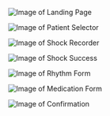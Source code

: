 ![Image of Landing Page](https://lh3.googleusercontent.com/eZGcQ3kpMsnNA86F6xIS_yN_z4uN8HN-ullW9O9Sl2wjl38elD7B3MQVp-qUvGuEUEZX_2bar2l2YeHQtnLChgUUGQhk8p02Wbmn8wub0OpRXdO5BJ91L2s8qYiV6P1lb135VvSl1LRdKCGUpx3bGL9lPq9ij_kz8iL0drzk0u1ggG8m7wq6EuF3qk2yXC_ks06tkYLn171_hMH_MwSs55xcFxKh9HclcmfVgZocDoY64Ukfl0g_pRcYhAaeY7N0K95ru41qVib5E_4r7XMnaO-tcEHuvkp0K9JgZtmGNLy_wSsgfX3S4sSXrVw5jymuUd8yBZac2PMIFZrM-2NYPm5W91K77Q1nLyJObn7eXiC0706pIP4UbXKwwbEC_bNeoVMJpo62DCrsxu1JE8S8RxCFvhGFdOb9KsixIAtyp1P4MsOboj7ACS5jc7EoV7t5F9QAG4ki9YqtYuXwd9yThreQETo_nvvz8GCrgDzUpkLxea9Ah3q6vVxt9ckCBDeAf0S_HUIOSEnqsYBBSg9ztOaRGMvgua77vVbJt0ANRT84hX3SDWWjlv5kJnY8p2ekwWjkMQjkz2mJkAtq7ANGHvXuoQmwXKnzYBeMweWjL7pk8SYCz_d7JP82Abhx9gcPkmM8p_V7u-BaIFrSgFs6Ay9BiGUllR_f5UB6IEf4yYAPLAv1hXADlfcEvLwCHHPArST9omSSH5iKbrukfWkU_QjV=w1740-h908-no)

![Image of Patient Selector](https://lh3.googleusercontent.com/GdfZkUxG2BCr3VnR70ag0gCdDldbgGE-zwSPwrsk4QrXmF_tgJ6_8B6IjySW3IRTZldSheptqOztAErzwsQ37U4etPI2a6BDwd_fZ7BR9IMrjGhOZ0wUl0OJjSCCxsku8yAXZjpw0fZR1ZwJGmfJVbMeSs_xTpNBpnmLy7O2BdMEMakxd0IByiyHnHfysPhBzN0wTni2ShOtVEpf99lpyD2DqvNQXaLpOSLk0l3Hoigc77CgVeMenyVKzYFZpMp0emhWJvXQwcj0RpPXJu-SV280ovRUQd_4CrRO8mAz28QIx6-Q3eE9MMvCvbYwFXUjJtU14UhiqFWzVR9VtwyqWJLJdpenATyDbbcKX89PHa5XTmPsfGqD1w4iPNcEVrDHR1VFjFcspEF0dwYSA3aY3tGEwSw0AtUPCPyqnzz-KBez56CVPDw2mlRuUUUJ0wUQnzJ3oiu3dozg0DHjvd8jAO0bVLyD-M0-Km6KX3GVWDvV-rCIP8KwwhHw6RKhU-WR7Gh_KQYU8lUbmWwWMLcQag9q8U-ib6MU8V0LfDx0XDpt4ThB38AhHKOsjlJ8nUwqAX-VPv7veJtzX-uo1AFZofVuqqXc62oQJPCRUBS44v3wUwlqU3tT7WTfT2p3E3q6tkdJblA9F9iTFMtkJKlMZABdXJomFzM=w1740-h374-no)

![Image of Shock Recorder](https://lh3.googleusercontent.com/fKqTd60doknG7oc079QwV2-uwKutdwow421JSPUEaMxkFGzsukky_XiVe2cEkOnmzr8vL_PkBEkecAQDQpushrYDDhPYofpjBPauqWo8sweuJyc9SM1JrIIqRf810aKT7bPwKFGdfj7plb_x8Fy303NPNn2ESrKHCQOBXSztfN7fQFQFs8RW6WuxNYbzkxG46bwqcQiWMldmVX5I9sCChxHI0Qn69xlq94txRLoBEZnGedzUDiv04-oqNgLaUFnprpwrnWAU3liWb6_RHYVcdOTTGd52k_XqMSCgDDi6253mZ_cFMjObTWYBIvQW30WEMFPn2HYbNFmZ0-KP9Oc3-aOCrFNhvW01Hwe7oW2U8pPZPHOqaiaYsVIdJYpuybQd2dSYLM88F3u1NyWB3NrV09R6M5iN5vd72uHpdqvLNy8cNMkWHa9SXV6laSelyp18j6nLMVyBIryHPSO1jcsBt5lE4EyhQq90SF8OElkcyOwFDL5XlKI-mX1VG_It0mxFflvbGouuynH-VXyDJttAPpyx-GmCxU-1LqvVsCI8P3lMxgJKxBB5zaZU2dFZjK40Ev1hWApKtqzNWfc-h4xarWre9kuOZqvwd5rM6_Y04FMEmvVOG_3hQm6pM-Bz7zmHHyylQSX-URWCLxs5pJOjjZMxNEq8yAE=w1538-h994-no)

![Image of Shock Success](https://lh3.googleusercontent.com/wwd-WWV7MW9WXmn61NlKa84LIoT8R3De8fMKnKz94F7a-nH0wjQNRwz15uVqmbXJJoOf-RTQpOra-We_00JSsaZDVwL_I8Uv5imjLgBsNIV84aqg35__sW-8XZmCwKjuy1elbYykjJlhL8trr14EbLmd-cvGSSu9AttyHHKrBDZH8AmvKK-TGFKK2kgKPHVlQ_oGbYUASgdfL0-FCzlG8Tl3YvPBPGczjBmPurA3EhM91SCw_wSKUl7H3fWv57xbg_3x111pBbfjb0fk38fJI1CMnKaRt3e_eZSW796u46RwZNMTfOBWKmp82u0p_Si1T4OyCHZSQ2szmXImTFPN1NmXXBODJSUqnPX-pWaMok2Cs8bWTtPk1doLoTTMzfugWZK4haMX4AOcWr2rIeYzXmeZOAvI60_aU-Y3VSfjuoWKIkXqf5fpX4OHpayIzSY9ond6oVXGnyN4rvz0D2W-aUPM4NOO5hnxdawVb1Ohx0jB_D_ap9TtW625G1n9Irqe5VAycfi2E5_Ovc4JMrFWRo4WIyjrNxXrkOinFI3YInM-0h7dWJwICo3z-K0zlNhzYta9AVK4rS6-CxcBQcAe165-e38zQyQv32N6cmV-V3UANqgXqGy2UH3tENaqZxz6gZNcd8AUMyOZTiB0xSHd6o6ltP8qcxg=w1334-h964-no)

![Image of Rhythm Form](https://lh3.googleusercontent.com/PBpengmPb-gh0S1QFh8udQGihAz6EAejgGaNtTXPjfPxV0Tcj6NthKyG53iltVbmEA5GqAq7Bmjf-uv68k_-kKBK3pysjal8KvoXW8dYc2Q0yc0konoHg3oH_GfvG8wTUuzbgC6ro1_u4hbP-vVaHRLPo6tUlbvxFXJeUZZmQGb1Rm4RZvCusUt42gBuTN1WZYSdQlogppDyMqoBemmXhrinbT9kjkHM1vfKFfYNVJTO0Nq6-irynqhVRDInsTmyOUEe2C5WUHW08KS95v99KcIE7gJ834zrSv9y0DTPkVnIfXNf0SlGGY7ZdPnAbt-nDZNaCMYUlWClHU-2skqF8pqpwKniOqOZOVxjDUa6QDmBS-58ZOfs5c-Y7fDayvEGYBDHWVmPtJ0QBbA5wYZgGIIlNgILZ2fBEfcY35OUBlEn39bI70o7AERtQRm-T1od_Lbbaf5UqbIAfGSsoS2kePd8cXgppbBc6jPnw8zoG2cALk109N8gEL__4wwhcybwufrHtfziwBCdYF6QyXJ0L0lba1jZ_Wh6FzaopJ1-oWPVI5KRe6wwkDCuT6ffeZvT5aLUOURx2avKvMt0R6nOKx7pZ53Me40JGaOO27rYmXDVz8FAt5XEVXegprHUDccUWyps-8Ymps9Wrx_zdwnzq64-ASL7yy8=w1244-h968-no)

![Image of Medication Form](https://lh3.googleusercontent.com/rhKSVCSQryekV66-eraPKC0SNbdqhKxGKczLrZUM2RqL4ktFMTXLgsPDMLtEkpyvkCSmrw4EZ7zFDkvJHLoJ4EI_G3Cmw_ogI-l98FCUKNBePlGvJyR9sZZQ8AFBwaOwaLruRPoZYzCv33IOiA4MY-PNDei3P6hYvdT8jsGZu-JGQl-_815YBi8aJDPP4dBxcO_qQx2XiSU-7ZdwaHVdegX1JmQZNaeOYX3tvkRo_ZF9OlJxj1l3L6HG0B73WfzaqR33v3njTFYFwnrcFhBlqvSrS4sl4WyRK-NrUSY-h5vFbRJ8sM8ZPT16qeam8fTeolyjEgB9Wmgnb4P72UBrXA2Ja6Z73jyRe8i655EaV4F9KRqiAUH32WFa7rWt6BT3cDbnzQ_Vw5fEUWvBURQDAQxB13oCUNb6UozzlwSTh02uphgpEdmM6Db-IF-2qrdHwNHS8im7SGxaM531RBe60ozuTUIJthNpd7-vK9OuGFTdgs1Dc-FuBwBerDfbIMbbqYcbkqL__DQaLOaXVrLy6wpX_iWMze9L0OHnD6BlSGimaaWuY2i27HZsK0BWpEz4-B4GeJeUcDwn3LkJEUeJdaQlhUPYoyVYVhfkHnOc5mByCCRODDQpArOXiKnjTCEWv72EEmSyNPn_1VMhODx3IhaVAlSzVp4=w1108-h1034-no)

![Image of Confirmation](https://lh3.googleusercontent.com/1jWs4o8D9mwgoqgWe5qHLmmXb07kzaJZ70dsaxaq5N5g6DysDqdPDYF3x3cWUfzG9iZJFVX7IogMY8Sl9FzjvJqMTzkPJ8FQPGLdSxjEAdX6sm9tmzWkz-rICHxiTtqeN2tUPOHhGsvkuAWeQuJnCSDVYGW02LFsOT5aIS2wk6o1oOGLgob0uBwx-0XY1L0HfJowUfpEYST0FW2Fa5BuyRdKvjXmjybn_ZKxkJB4kmVH_Lak9OuCrA0jJO4tMPGaQ0Au9sFgwqqcSsNt5zJsnYH87R-bfad-wH5CDCfryJF6MyGj8YLz3ZGMPxxsAXtfazejQnIJ7CQLlUtHC8_EoMKtbXz_rmXWpinl9K5A19zo9Tr0Lh3w1zfSy16iB-IQMc9x-iFcSoAZWMjKvbt3QCgPqiKD532XuY7uOSBhSjn5zw9xkshndpIHrXjq1_0HcGzLezjLAPg6WXK7Hn-7PdLTrtkbPpVJZzH_Yd4S_MDyry-aBx2GUDlZA_ke5kv1LrHoUg3ec9Mw5QSheaGxxTb0isBfIt5Nv2TMYbqr0WNl4pCvcWs6r4fuYsi8uPpewjoCjG2H-6sKnQ74SH9NoGdX40CNtgxFgrJTDZRRRcbQTYpOFC_5VAufarKsjf8rH_xx0jdzwIrarMugnYobXEpZqZKTRpo=w1086-h1302-no)
